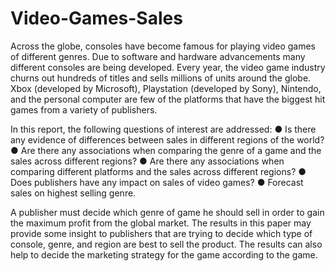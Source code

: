 # Video-Games-Sales

Across the globe, consoles have become famous for playing video games of different genres. Due to software and hardware advancements many different consoles are being developed.  Every year, the video game industry churns out hundreds of titles and sells millions of units around the globe. Xbox (developed by Microsoft), Playstation (developed by Sony), Nintendo, and the personal computer are few of the platforms that have the biggest hit games from a variety of publishers. 

In this report, the following questions of interest are addressed:
●	 Is there any evidence of differences between sales in different regions of the world?
●	 Are there any associations when comparing the genre of a game and the sales across different regions?
●	 Are there any associations when comparing different platforms and the sales across different regions?
●	Does publishers have any impact on sales of video games?
●	Forecast sales on highest selling genre.

A publisher must decide which genre of game he should sell in order to gain the maximum profit from the global market.  The results in this paper may provide some insight to publishers that are trying to decide which type of console, genre, and region are best to sell the product. The results can also help to decide the marketing strategy for the game according to the game.
